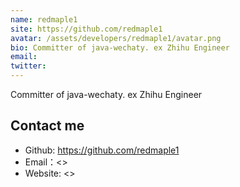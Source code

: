 ```yaml
---
name: redmaple1
site: https://github.com/redmaple1
avatar: /assets/developers/redmaple1/avatar.png
bio: Committer of java-wechaty. ex Zhihu Engineer
email: 
twitter: 
---
```


Committer of java-wechaty. ex Zhihu Engineer

## Contact me

- Github: <https://github.com/redmaple1>
- Email：<>
- Website: <>

